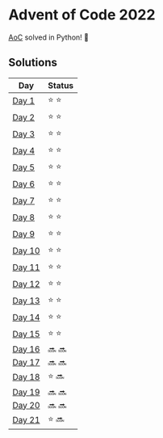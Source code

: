 # Advent of Code 2022

[AoC](https://adventofcode.com/2022) solved in Python! :snake:

## Solutions
| Day | Status |
| --- | ------ |
| [Day 1](https://github.com/Accieo/aoc-2022/blob/master/main/day01.py) | :star: :star: |
| [Day 2](https://github.com/Accieo/aoc-2022/blob/master/main/day02.py) | :star: :star: |
| [Day 3](https://github.com/Accieo/aoc-2022/blob/master/main/day03.py) | :star: :star: |
| [Day 4](https://github.com/Accieo/aoc-2022/blob/master/main/day04.py) | :star: :star: |
| [Day 5](https://github.com/Accieo/aoc-2022/blob/master/main/day05.py) | :star: :star: |
| [Day 6](https://github.com/Accieo/aoc-2022/blob/master/main/day06.py) | :star: :star: |
| [Day 7](https://github.com/Accieo/aoc-2022/blob/master/main/day07.py) | :star: :star: |
| [Day 8](https://github.com/Accieo/aoc-2022/blob/master/main/day08.py) | :star: :star: |
| [Day 9](https://github.com/Accieo/aoc-2022/blob/master/main/day09.py) | :star: :star: |
| [Day 10](https://github.com/Accieo/aoc-2022/blob/master/main/day10.py) | :star: :star: |
| [Day 11](https://github.com/Accieo/aoc-2022/blob/master/main/day11.py) | :star: :star: |
| [Day 12](https://github.com/Accieo/aoc-2022/blob/master/main/day12.py) | :star: :star: |
| [Day 13](https://github.com/Accieo/aoc-2022/blob/master/main/day13.py) | :star: :star: |
| [Day 14](https://github.com/Accieo/aoc-2022/blob/master/main/day14.py) | :star: :star: |
| [Day 15](https://github.com/Accieo/aoc-2022/blob/master/main/day15.py) | :star: :star: |
| [Day 16](https://github.com/Accieo/aoc-2022/blob/master/main/day16.py) | :soon: :soon: |
| [Day 17](https://github.com/Accieo/aoc-2022/blob/master/main/day17.py) | :soon: :soon: |
| [Day 18](https://github.com/Accieo/aoc-2022/blob/master/main/day18.py) | :star: :soon: |
| [Day 19](https://github.com/Accieo/aoc-2022/blob/master/main/day19.py) | :soon: :soon: |
| [Day 20](https://github.com/Accieo/aoc-2022/blob/master/main/day20.py) | :soon: :soon: |
| [Day 21](https://github.com/Accieo/aoc-2022/blob/master/main/day21.py) | :star: :soon: |
